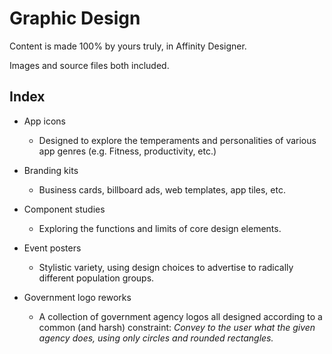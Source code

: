 # **Graphic Design**

Content is made 100% by yours truly, in Affinity Designer.

Images and source files both included.

## **Index**

- App icons
    - Designed to explore the temperaments and personalities of various app genres (e.g. Fitness, productivity, etc.)

- Branding kits
    - Business cards, billboard ads, web templates, app tiles, etc.

- Component studies
    - Exploring the functions and limits of core design elements.

- Event posters
    - Stylistic variety, using design choices to advertise to radically different population groups. 

- Government logo reworks
    - A collection of government agency logos all designed according to a common (and harsh) constraint: _Convey to the user what the given agency does, using only circles and rounded rectangles._
